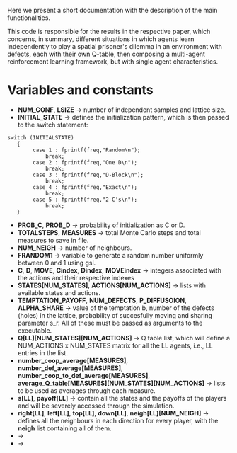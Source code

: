 Here we present a short documentation with the description of the main functionalities.

This code is responsible for the results in the respective paper, which concerns, in summary,
different situations in which agents learn independently to play a spatial prisoner's dilemma in
an environment with defects, each with their own Q-table, then composing a multi-agent reinforcement learning framework,
but with single agent characteristics.

# Variables and constants

+ **NUM_CONF**, **LSIZE**  &#8594; number of independent samples and lattice size.
+ **INITIAL_STATE** &#8594; defines the initialization pattern, which is then passed to the
switch statement:
```
switch (INITIALSTATE)
   {
		case 1 : fprintf(freq,"Random\n");
			break;
		case 2 : fprintf(freq,"One D\n");
			break;
		case 3 : fprintf(freq,"D-Block\n");
			break;
		case 4 : fprintf(freq,"Exact\n");
			break;
		case 5 : fprintf(freq,"2 C's\n");
			break;
   }
```
+ **PROB_C**, **PROB_D** &#8594; probability of initialization as C or D.
+ **TOTALSTEPS**, **MEASURES** &#8594; total Monte Carlo steps and total measures to save in file.
+ **NUM_NEIGH** &#8594; number of neighbours.
+ **FRANDOM1** &#8594; variable to generate a random number uniformly between 0 and 1 using gsl.
+ **C**, **D**, **MOVE**, **Cindex**, **Dindex**, **MOVEindex** &#8594; integers associated with the actions and their respective indexes
+ **STATES[NUM_STATES]**, **ACTIONS[NUM_ACTIONS]** &#8594; lists with available states and actions.
+ **TEMPTATION_PAYOFF**, **NUM_DEFECTS**, **P_DIFFUSOION**, **ALPHA_SHARE** &#8594; value of the temptation b,
number of the defects (holes) in the lattice, probability of succesfully moving and sharing parameter s_r. All of these must
be passed as arguments to the executable.
+ **Q[LL][NUM_STATES][NUM_ACTIONS]** &#8594; Q table list, which will define a NUM_ACTIONS x NUM_STATES
matrix for all the LL agents, i.e., LL entries in the list.
+ **number_coop_average[MEASURES]**, **number_def_average[MEASURES]**, **number_coop_to_def_average[MEASURES]**, **average_Q_table[MEASURES][NUM_STATES][NUM_ACTIONS]** &#8594; lists to be used as
averages through each measure.
+ **s[LL]**, **payoff[LL]** &#8594; contain all the states and the payoffs of the players and will be
severely accessed through the simulation.
+ **right[LL]**, **left[LL]**, **top[LL]**, **down[LL]**, **neigh[LL][NUM_NEIGH]** &#8594; defines
all the neighbours in each direction for every player, with the __neigh__ list containing all of them.
+ &#8594;
+ &#8594;
